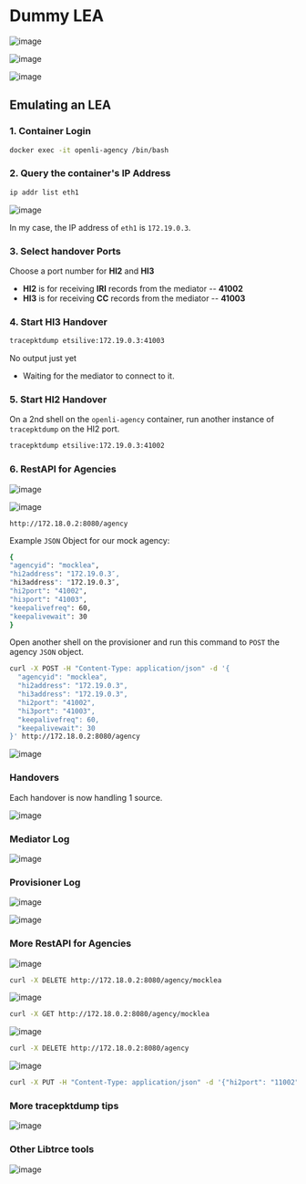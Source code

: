 # Dummy LEA

![image](https://github.com/ShubhamKumar89/OpenLI-Installation/assets/97805339/69400da6-8931-4d9b-b443-06993f775e60)

![image](https://github.com/ShubhamKumar89/OpenLI-Installation/assets/97805339/cf5e4267-cdc3-40aa-be54-e773713e3ca5)

![image](https://github.com/ShubhamKumar89/OpenLI-Installation/assets/97805339/2902ebd5-8378-4cb1-8e19-c33aafaa4243)

## Emulating an LEA

### 1. Container Login

```bash
docker exec -it openli-agency /bin/bash
```

### 2. Query the container's IP Address

```bash
ip addr list eth1
```

![image](https://github.com/ShubhamKumar89/OpenLI-Installation/assets/97805339/e35ebfd2-a37b-41ea-bac5-8288cfe7ea0f)

In my case, the IP address of `eth1` is `172.19.0.3`.

### 3. Select handover Ports

Choose a port number for **HI2** and **HI3** 

* **HI2** is for receiving **IRI** records from the mediator -- **41002**
* **HI3** is for receiving **CC** records from the mediator -- **41003**

### 4. Start HI3 Handover

```bash
tracepktdump etsilive:172.19.0.3:41003
```

No output just yet
* Waiting for the mediator to connect to it.

### 5. Start HI2 Handover

On a 2nd shell on the `openli-agency` container, run another instance of `tracepktdump` on the HI2 port.

```bash
tracepktdump etsilive:172.19.0.3:41002
```

### 6. RestAPI for Agencies

![image](https://github.com/ShubhamKumar89/OpenLI-Installation/assets/97805339/a22fdd4c-5c8e-4070-9dd0-116c1ff6a6ee)

![image](https://github.com/ShubhamKumar89/OpenLI-Installation/assets/97805339/1ae2f70c-00c1-48c8-a682-c1859f6bdabc)

`http://172.18.0.2:8080/agency`

Example `JSON` Object for our mock agency:

```bash
{
"agencyid": "mocklea",
"hi2address": "172.19.0.3″,
"hi3address": "172.19.0.3″,
"hi2port": "41002",
"hiзport": "41003",
"keepalivefreq": 60,
"keepalivewait": 30
}
```

Open another shell on the provisioner and run this command to `POST` the agency `JSON` object.

```bash
curl -X POST -H "Content-Type: application/json" -d '{
  "agencyid": "mocklea",
  "hi2address": "172.19.0.3",
  "hi3address": "172.19.0.3",
  "hi2port": "41002",
  "hi3port": "41003",
  "keepalivefreq": 60,
  "keepalivewait": 30
}' http://172.18.0.2:8080/agency
```

![image](https://github.com/ShubhamKumar89/OpenLI-Installation/assets/97805339/06f8020e-2d5f-47c9-976a-e505c6e7d04a)

### Handovers

Each handover is now handling 1 source.

![image](https://github.com/ShubhamKumar89/OpenLI-Installation/assets/97805339/158d8ea1-f5cf-4b2b-967e-6e1ec27dad89)

### Mediator Log

![image](https://github.com/ShubhamKumar89/OpenLI-Installation/assets/97805339/1a6679fe-aa06-4fbf-bc49-a9d075b50568)

### Provisioner Log

![image](https://github.com/ShubhamKumar89/OpenLI-Installation/assets/97805339/2e0ea206-bc6f-467e-8edb-44e1a876c391)

![image](https://github.com/ShubhamKumar89/OpenLI-Installation/assets/97805339/8ce9aa60-1da5-4634-9fd6-f26056af4c29)

### More RestAPI for Agencies

![image](https://github.com/ShubhamKumar89/OpenLI-Installation/assets/97805339/c33e80be-486b-4881-a094-6d0fe17d22ed)

```bash
curl -X DELETE http://172.18.0.2:8080/agency/mocklea
```

![image](https://github.com/ShubhamKumar89/OpenLI-Installation/assets/97805339/c5be1b1e-b7b4-4e66-a7d9-81793d0620e2)

```bash
curl -X GET http://172.18.0.2:8080/agency/mocklea
```

![image](https://github.com/ShubhamKumar89/OpenLI-Installation/assets/97805339/dca3bda8-92e5-430b-9902-c1214c5f6543)

```bash
curl -X DELETE http://172.18.0.2:8080/agency
```

![image](https://github.com/ShubhamKumar89/OpenLI-Installation/assets/97805339/82cdd4d3-0c06-4def-ab6d-78e59c55c1e0)

```bash
curl -X PUT -H "Content-Type: application/json" -d '{"hi2port": "11002", "hi3port": "11003", "agencyid": "mocklea"}' http://172.19.0.3:8080/agency
```

### More tracepktdump tips

![image](https://github.com/ShubhamKumar89/OpenLI-Installation/assets/97805339/ebf9ae1e-f5f8-4964-8680-7181fd71f221)

### Other Libtrce tools

![image](https://github.com/ShubhamKumar89/OpenLI-Installation/assets/97805339/2b98240b-1e63-4bce-ad89-8c3f2c98b2a1)
